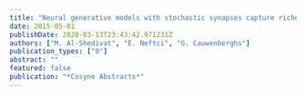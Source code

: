 ```yaml
---
title: "Neural generative models with stochastic synapses capture richer representations"
date: 2015-05-01
publishDate: 2020-03-13T23:43:42.971231Z
authors: ["M. Al-Shedivat", "E. Neftci", "G. Cauwenberghs"]
publication_types: ["0"]
abstract: ""
featured: false
publication: "*Cosyne Abstracts*"
---
```


